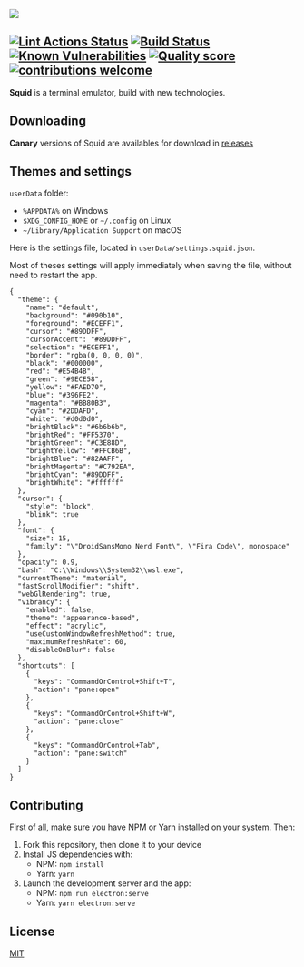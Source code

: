![](https://i.imgur.com/gcAGPt1.png)

[![Lint Actions Status](https://github.com/QuiiBz/squid/workflows/Lint/badge.svg)](https://github.com/QuiiBz/squid/actions)
[![Build Status](https://travis-ci.com/QuiiBz/squid.svg?branch=canary)](https://travis-ci.com/QuiiBz/squid)
[![Known Vulnerabilities](https://snyk.io/test/github/QuiiBz/squid/badge.svg?targetFile=package.json)](https://snyk.io/test/github/QuiiBz/squid?targetFile=package.json)
[![Quality score](https://www.code-inspector.com/project/4175/score/svg)](https://www.code-inspector.com/project/4175/score/svg)
[![contributions welcome](https://img.shields.io/badge/contributions-welcome-brightgreen.svg?style=flat)](https://github.com/QuiiBz/squid/issues)
----

**Squid** is a terminal emulator, build with new technologies.

## Downloading
**Canary** versions of Squid are availables for download in [releases](https://github.com/QuiiBz/squid/releases)

## Themes and settings
`userData` folder:
* `%APPDATA%` on Windows
* `$XDG_CONFIG_HOME` or `~/.config` on Linux
* `~/Library/Application Support` on macOS

Here is the settings file, located in `userData/settings.squid.json`.

Most of theses settings will apply immediately when saving the file, without need to restart the app.
```
{
  "theme": {
    "name": "default",
    "background": "#090b10",
    "foreground": "#ECEFF1",
    "cursor": "#89DDFF",
    "cursorAccent": "#89DDFF",
    "selection": "#ECEFF1",
    "border": "rgba(0, 0, 0, 0)",
    "black": "#000000",
    "red": "#E54B4B",
    "green": "#9ECE58",
    "yellow": "#FAED70",
    "blue": "#396FE2",
    "magenta": "#BB80B3",
    "cyan": "#2DDAFD",
    "white": "#d0d0d0",
    "brightBlack": "#6b6b6b",
    "brightRed": "#FF5370",
    "brightGreen": "#C3E88D",
    "brightYellow": "#FFCB6B",
    "brightBlue": "#82AAFF",
    "brightMagenta": "#C792EA",
    "brightCyan": "#89DDFF",
    "brightWhite": "#ffffff"
  },
  "cursor": {
    "style": "block",
    "blink": true
  },
  "font": {
    "size": 15,
    "family": "\"DroidSansMono Nerd Font\", \"Fira Code\", monospace"
  },
  "opacity": 0.9,
  "bash": "C:\\Windows\\System32\\wsl.exe",
  "currentTheme": "material",
  "fastScrollModifier": "shift",
  "webGlRendering": true,
  "vibrancy": {
    "enabled": false,
    "theme": "appearance-based",
    "effect": "acrylic",
    "useCustomWindowRefreshMethod": true,
    "maximumRefreshRate": 60,
    "disableOnBlur": false
  },
  "shortcuts": [
    {
      "keys": "CommandOrControl+Shift+T",
      "action": "pane:open"
    },
    {
      "keys": "CommandOrControl+Shift+W",
      "action": "pane:close"
    },
    {
      "keys": "CommandOrControl+Tab",
      "action": "pane:switch"
    }
  ]
}
```

## Contributing
First of all, make sure you have NPM or Yarn installed on your system. Then:
1) Fork this repository, then clone it to your device
2) Install JS dependencies with:
   - NPM: `npm install`
   - Yarn: `yarn`
3) Launch the development server and the app:
   - NPM: `npm run electron:serve`
   - Yarn: `yarn electron:serve`
   
## License
[MIT](https://choosealicense.com/licenses/mit/)